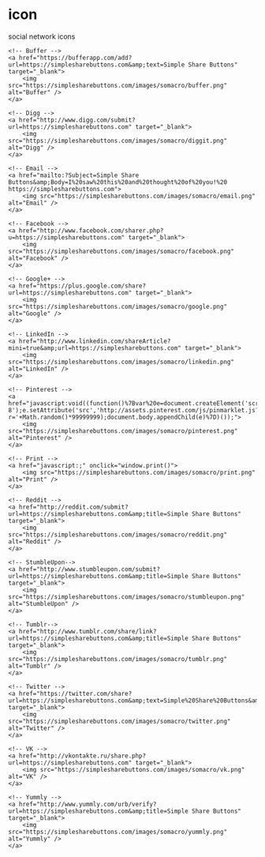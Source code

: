 # icon
social network icons
<!-- I got these buttons from simplesharebuttons.com -->
<div id="share-buttons">
    
    <!-- Buffer -->
    <a href="https://bufferapp.com/add?url=https://simplesharebuttons.com&amp;text=Simple Share Buttons" target="_blank">
        <img src="https://simplesharebuttons.com/images/somacro/buffer.png" alt="Buffer" />
    </a>
    
    <!-- Digg -->
    <a href="http://www.digg.com/submit?url=https://simplesharebuttons.com" target="_blank">
        <img src="https://simplesharebuttons.com/images/somacro/diggit.png" alt="Digg" />
    </a>
    
    <!-- Email -->
    <a href="mailto:?Subject=Simple Share Buttons&amp;Body=I%20saw%20this%20and%20thought%20of%20you!%20 https://simplesharebuttons.com">
        <img src="https://simplesharebuttons.com/images/somacro/email.png" alt="Email" />
    </a>
 
    <!-- Facebook -->
    <a href="http://www.facebook.com/sharer.php?u=https://simplesharebuttons.com" target="_blank">
        <img src="https://simplesharebuttons.com/images/somacro/facebook.png" alt="Facebook" />
    </a>
    
    <!-- Google+ -->
    <a href="https://plus.google.com/share?url=https://simplesharebuttons.com" target="_blank">
        <img src="https://simplesharebuttons.com/images/somacro/google.png" alt="Google" />
    </a>
    
    <!-- LinkedIn -->
    <a href="http://www.linkedin.com/shareArticle?mini=true&amp;url=https://simplesharebuttons.com" target="_blank">
        <img src="https://simplesharebuttons.com/images/somacro/linkedin.png" alt="LinkedIn" />
    </a>
    
    <!-- Pinterest -->
    <a href="javascript:void((function()%7Bvar%20e=document.createElement('script');e.setAttribute('type','text/javascript');e.setAttribute('charset','UTF-8');e.setAttribute('src','http://assets.pinterest.com/js/pinmarklet.js?r='+Math.random()*99999999);document.body.appendChild(e)%7D)());">
        <img src="https://simplesharebuttons.com/images/somacro/pinterest.png" alt="Pinterest" />
    </a>
    
    <!-- Print -->
    <a href="javascript:;" onclick="window.print()">
        <img src="https://simplesharebuttons.com/images/somacro/print.png" alt="Print" />
    </a>
    
    <!-- Reddit -->
    <a href="http://reddit.com/submit?url=https://simplesharebuttons.com&amp;title=Simple Share Buttons" target="_blank">
        <img src="https://simplesharebuttons.com/images/somacro/reddit.png" alt="Reddit" />
    </a>
    
    <!-- StumbleUpon-->
    <a href="http://www.stumbleupon.com/submit?url=https://simplesharebuttons.com&amp;title=Simple Share Buttons" target="_blank">
        <img src="https://simplesharebuttons.com/images/somacro/stumbleupon.png" alt="StumbleUpon" />
    </a>
    
    <!-- Tumblr-->
    <a href="http://www.tumblr.com/share/link?url=https://simplesharebuttons.com&amp;title=Simple Share Buttons" target="_blank">
        <img src="https://simplesharebuttons.com/images/somacro/tumblr.png" alt="Tumblr" />
    </a>
     
    <!-- Twitter -->
    <a href="https://twitter.com/share?url=https://simplesharebuttons.com&amp;text=Simple%20Share%20Buttons&amp;hashtags=simplesharebuttons" target="_blank">
        <img src="https://simplesharebuttons.com/images/somacro/twitter.png" alt="Twitter" />
    </a>
    
    <!-- VK -->
    <a href="http://vkontakte.ru/share.php?url=https://simplesharebuttons.com" target="_blank">
        <img src="https://simplesharebuttons.com/images/somacro/vk.png" alt="VK" />
    </a>
    
    <!-- Yummly -->
    <a href="http://www.yummly.com/urb/verify?url=https://simplesharebuttons.com&amp;title=Simple Share Buttons" target="_blank">
        <img src="https://simplesharebuttons.com/images/somacro/yummly.png" alt="Yummly" />
    </a>

</div>

